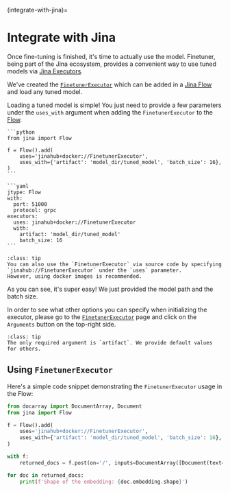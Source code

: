 (integrate-with-jina)=
# Integrate with Jina

Once fine-tuning is finished, it's time to actually use the model. 
Finetuner, being part of the Jina ecosystem, provides a convenient way to use tuned models via [Jina Executors](https://docs.jina.ai/fundamentals/executor/).

We've created the [`FinetunerExecutor`](https://hub.jina.ai/executor/13dzxycc) which can be added in a [Jina Flow](https://docs.jina.ai/fundamentals/flow/) and load any tuned model. 

Loading a tuned model is simple! You just need to provide a few parameters under the `uses_with` argument when adding the `FinetunerExecutor` to the [Flow]((https://docs.jina.ai/fundamentals/flow/)).

````{tab} Python
```python
from jina import Flow
	
f = Flow().add(
    uses='jinahub+docker://FinetunerExecutor',
    uses_with={'artifact': 'model_dir/tuned_model', 'batch_size': 16},
)
```
````
````{tab} YAML
```yaml
jtype: Flow
with:
  port: 51000
  protocol: grpc
executors:
  uses: jinahub+docker://FinetunerExecutor
  with:
    artifact: 'model_dir/tuned_model'
    batch_size: 16
```
````
```{admonition} FinetunerExecutor via source code
:class: tip
You can also use the `FinetunerExecutor` via source code by specifying `jinahub://FinetunerExecutor` under the `uses` parameter.
However, using docker images is recommended.
```

As you can see, it's super easy! We just provided the model path and the batch size.

In order to see what other options you can specify when initializing the executor, please go to the [`FinetunerExecutor`](https://hub.jina.ai/executor/13dzxycc) page and click on the `Arguments` button on the top-right side.

```{admonition} FinetunerExecutor parameters
:class: tip
The only required argument is `artifact`. We provide default values for others.
```


## Using `FinetunerExecutor`

Here's a simple code snippet demonstrating the `FinetunerExecutor` usage in the Flow:

```python
from docarray import DocumentArray, Document
from jina import Flow

f = Flow().add(
    uses='jinahub+docker://FinetunerExecutor',
    uses_with={'artifact': 'model_dir/tuned_model', 'batch_size': 16},
)

with f:
    returned_docs = f.post(on='/', inputs=DocumentArray([Document(text='hello') for _ in range(10]))

for doc in returned_docs:
    print(f'Shape of the embedding: {doc.embedding.shape}')
```